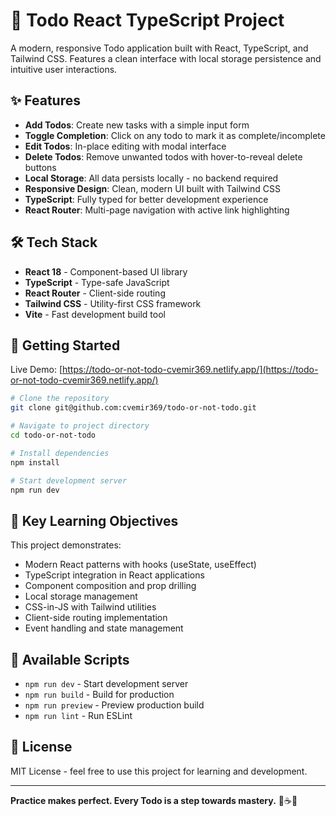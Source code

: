 # 📃 Todo React TypeScript Project

A modern, responsive Todo application built with React, TypeScript, and Tailwind CSS. Features a clean interface with local storage persistence and intuitive user interactions.

## ✨ Features

- **Add Todos**: Create new tasks with a simple input form
- **Toggle Completion**: Click on any todo to mark it as complete/incomplete
- **Edit Todos**: In-place editing with modal interface
- **Delete Todos**: Remove unwanted todos with hover-to-reveal delete buttons
- **Local Storage**: All data persists locally - no backend required
- **Responsive Design**: Clean, modern UI built with Tailwind CSS
- **TypeScript**: Fully typed for better development experience
- **React Router**: Multi-page navigation with active link highlighting

## 🛠️ Tech Stack

- **React 18** - Component-based UI library
- **TypeScript** - Type-safe JavaScript
- **React Router** - Client-side routing
- **Tailwind CSS** - Utility-first CSS framework
- **Vite** - Fast development build tool

## 🚀 Getting Started

Live Demo: [https://todo-or-not-todo-cvemir369.netlify.app/](https://todo-or-not-todo-cvemir369.netlify.app/)

```bash
# Clone the repository
git clone git@github.com:cvemir369/todo-or-not-todo.git

# Navigate to project directory
cd todo-or-not-todo

# Install dependencies
npm install

# Start development server
npm run dev
```

## 🎯 Key Learning Objectives

This project demonstrates:

- Modern React patterns with hooks (useState, useEffect)
- TypeScript integration in React applications
- Component composition and prop drilling
- Local storage management
- CSS-in-JS with Tailwind utilities
- Client-side routing implementation
- Event handling and state management

## 🔧 Available Scripts

- `npm run dev` - Start development server
- `npm run build` - Build for production
- `npm run preview` - Preview production build
- `npm run lint` - Run ESLint

## 📝 License

MIT License - feel free to use this project for learning and development.

---

**Practice makes perfect. Every Todo is a step towards mastery.** 🚀☕🍺
